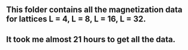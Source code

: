 ## This folder contains all the magnetization data for lattices L = 4, L = 8, L = 16, L = 32. 
## It took me almost 21 hours to get all the data. 

